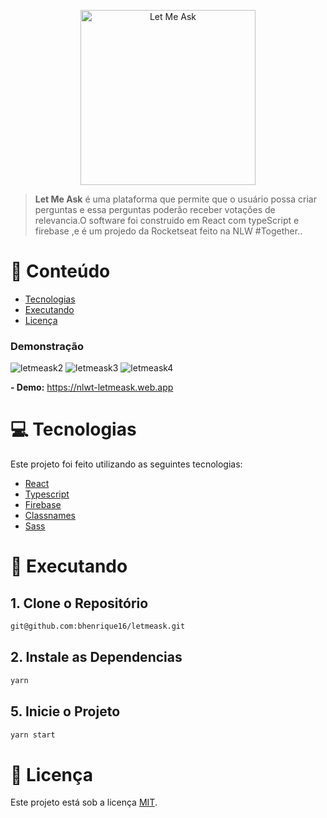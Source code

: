 <p align="center">
   <img src="https://raw.githubusercontent.com/tavareshenrique/let-me-ask-nlw/87513ca9dc1cfc0cd39ef04d3e4c8ce0aa6342d2/src/assets/images/logo.svg" alt="Let Me Ask" width="280"/>
</p>

<p align="center">
  

> <b>Let Me Ask</b> é uma plataforma que permite que o usuário possa criar perguntas e essa perguntas poderão receber votações de relevancia.O software foi construido em React com typeScript e firebase ,e é um projedo da Rocketseat feito na NLW #Together..


# :pushpin: Conteúdo

- [Tecnologias](#computer-tecnologias)
- [Executando](#construction_worker-executando)
- [Licença](#closed_book-licença)

### Demonstração

<div>

![letmeask2](https://user-images.githubusercontent.com/50328718/218334645-8bbaa6c1-5664-4868-b780-392d4abbe4bb.png)
![letmeask3](https://user-images.githubusercontent.com/50328718/218334656-d92eb160-71ef-4f7e-b63e-d786312a6ae2.png)
![letmeask4](https://user-images.githubusercontent.com/50328718/218334658-60e1d7d4-d4de-4eed-9724-6f38d3d5a2af.png)


</div>

**- Demo:** <https://nlwt-letmeask.web.app>

# :computer: Tecnologias

Este projeto foi feito utilizando as seguintes tecnologias:

- [React](https://pt-br.reactjs.org/)
- [Typescript](https://www.typescriptlang.org/)
- [Firebase](https://firebase.google.com)
- [Classnames](https://github.com/JedWatson/classnames#readme)
- [Sass](https://sass-lang.com/)

# :construction_worker: Executando

## 1. Clone o Repositório

```bash
git@github.com:bhenrique16/letmeask.git
```

## 2. Instale as Dependencias

```bash
yarn
```

## 5. Inicie o Projeto

```bash
yarn start
```



# :closed_book: Licença

Este projeto está sob a licença [MIT](./LICENSE).
